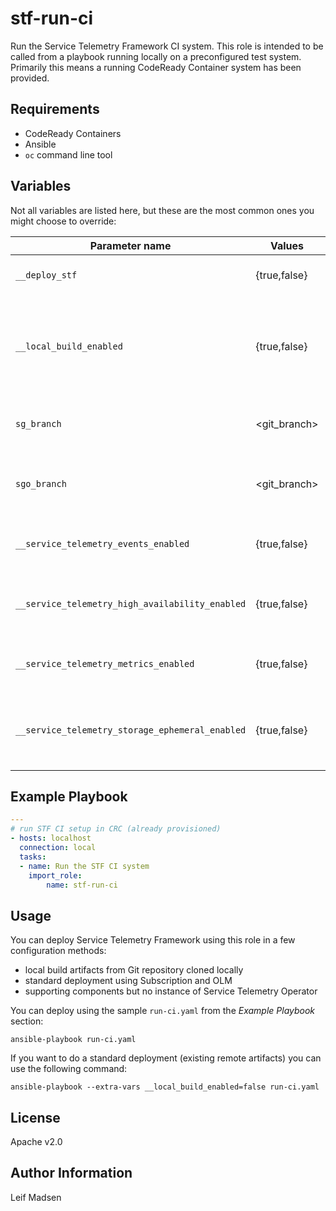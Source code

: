 stf-run-ci
=========

Run the Service Telemetry Framework CI system. This role is intended to be
called from a playbook running locally on a preconfigured test system.
Primarily this means a running CodeReady Container system has been provided.

Requirements
------------

- CodeReady Containers
- Ansible
- `oc` command line tool

Variables
---------

Not all variables are listed here, but these are the most common ones you might
choose to override:

| Parameter name                                  | Values       | Default   | Description                                                                                           |
| ------------------------------                  | ------------ | --------- | ------------------------------------                                                                  |
| `__deploy_stf`                                  | {true,false} | true      | Whether to deploy an instance of STF                                                                  |
| `__local_build_enabled`                         | {true,false} | true      | Whether to deploySTF from local built artifacts. Also see `working_branch`, `sg_branch`, `sgo_branch` |
| `sg_branch`                                     | <git_branch> | master    | Which Smart Gateway git branch to checkout                                                            |
| `sgo_branch`                                    | <git_branch> | master    | Which Smart Gateway Operator git branch to checkout                                                   |
| `__service_telemetry_events_enabled`            | {true,false} | true      | Whether to enable events support in ServiceTelemetry                                                  |
| `__service_telemetry_high_availability_enabled` | {true,false} | false     | Whether to enable high availability support in ServiceTelemetry                                       |
| `__service_telemetry_metrics_enabled`           | {true,false} | true      | Whether to enable metrics support in ServiceTelemetry                                                 |
| `__service_telemetry_storage_ephemeral_enabled` | {true,false} | false     | Whether to enable ephemeral storage support in ServiceTelemetry                                       |


Example Playbook
----------------

```yaml
---
# run STF CI setup in CRC (already provisioned)
- hosts: localhost
  connection: local
  tasks:
  - name: Run the STF CI system
    import_role:
        name: stf-run-ci
```

Usage
-----

You can deploy Service Telemetry Framework using this role in a few
configuration methods:

* local build artifacts from Git repository cloned locally
* standard deployment using Subscription and OLM
* supporting components but no instance of Service Telemetry Operator

You can deploy using the sample `run-ci.yaml` from the _Example Playbook_
section:

```
ansible-playbook run-ci.yaml
```

If you want to do a standard deployment (existing remote artifacts) you can use
the following command:

```
ansible-playbook --extra-vars __local_build_enabled=false run-ci.yaml
```

License
-------

Apache v2.0

Author Information
------------------

Leif Madsen
